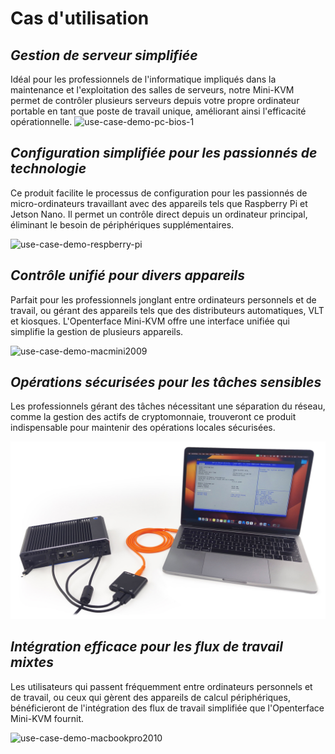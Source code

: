 # Cas d'utilisation
## ***Gestion de serveur simplifiée***
Idéal pour les professionnels de l'informatique impliqués dans la maintenance et l'exploitation des salles de serveurs, notre Mini-KVM permet de contrôler plusieurs serveurs depuis votre propre ordinateur portable en tant que poste de travail unique, améliorant ainsi l'efficacité opérationnelle.
![use-case-demo-pc-bios-1](/images/product/use-case-demo-pc-bios-1.jpg)

## ***Configuration simplifiée pour les passionnés de technologie***
Ce produit facilite le processus de configuration pour les passionnés de micro-ordinateurs travaillant avec des appareils tels que Raspberry Pi et Jetson Nano. Il permet un contrôle direct depuis un ordinateur principal, éliminant le besoin de périphériques supplémentaires.

![use-case-demo-respberry-pi](/images/product/use-case-demo-respberry-pi.jpg)

## ***Contrôle unifié pour divers appareils***
Parfait pour les professionnels jonglant entre ordinateurs personnels et de travail, ou gérant des appareils tels que des distributeurs automatiques, VLT et kiosques. L'Openterface Mini-KVM offre une interface unifiée qui simplifie la gestion de plusieurs appareils.

![use-case-demo-macmini2009](/images/product/use-case-demo-macmini2009-3.jpg)

## ***Opérations sécurisées pour les tâches sensibles***
Les professionnels gérant des tâches nécessitant une séparation du réseau, comme la gestion des actifs de cryptomonnaie, trouveront ce produit indispensable pour maintenir des opérations locales sécurisées.

![use-case-demo-industrial-pc](images/product/use-case-demo-industrial-pc.jpg)

## ***Intégration efficace pour les flux de travail mixtes***
Les utilisateurs qui passent fréquemment entre ordinateurs personnels et de travail, ou ceux qui gèrent des appareils de calcul périphériques, bénéficieront de l'intégration des flux de travail simplifiée que l'Openterface Mini-KVM fournit.

![use-case-demo-macbookpro2010](/images/product/use-case-demo-macbookpro2010.jpg)
